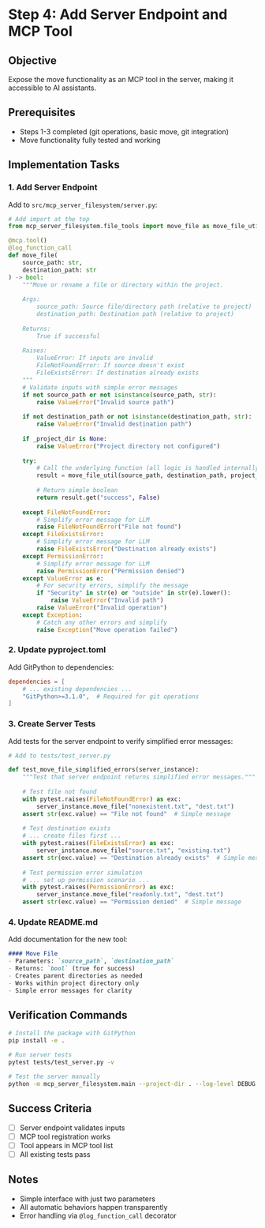 # Step 4: Add Server Endpoint and MCP Tool

## Objective
Expose the move functionality as an MCP tool in the server, making it accessible to AI assistants.

## Prerequisites
- Steps 1-3 completed (git operations, basic move, git integration)
- Move functionality fully tested and working

## Implementation Tasks

### 1. Add Server Endpoint
Add to `src/mcp_server_filesystem/server.py`:

```python
# Add import at the top
from mcp_server_filesystem.file_tools import move_file as move_file_util

@mcp.tool()
@log_function_call  
def move_file(
    source_path: str,
    destination_path: str
) -> bool:
    """Move or rename a file or directory within the project.
    
    Args:
        source_path: Source file/directory path (relative to project)
        destination_path: Destination path (relative to project)
        
    Returns:
        True if successful
        
    Raises:
        ValueError: If inputs are invalid
        FileNotFoundError: If source doesn't exist
        FileExistsError: If destination already exists
    """
    # Validate inputs with simple error messages
    if not source_path or not isinstance(source_path, str):
        raise ValueError("Invalid source path")
    
    if not destination_path or not isinstance(destination_path, str):
        raise ValueError("Invalid destination path")
    
    if _project_dir is None:
        raise ValueError("Project directory not configured")
    
    try:
        # Call the underlying function (all logic is handled internally)
        result = move_file_util(source_path, destination_path, project_dir=_project_dir)
        
        # Return simple boolean
        return result.get("success", False)
        
    except FileNotFoundError:
        # Simplify error message for LLM
        raise FileNotFoundError("File not found")
    except FileExistsError:
        # Simplify error message for LLM
        raise FileExistsError("Destination already exists")
    except PermissionError:
        # Simplify error message for LLM
        raise PermissionError("Permission denied")
    except ValueError as e:
        # For security errors, simplify the message
        if "Security" in str(e) or "outside" in str(e).lower():
            raise ValueError("Invalid path")
        raise ValueError("Invalid operation")
    except Exception:
        # Catch any other errors and simplify
        raise Exception("Move operation failed")
```

### 2. Update pyproject.toml
Add GitPython to dependencies:

```toml
dependencies = [
    # ... existing dependencies ...
    "GitPython>=3.1.0",  # Required for git operations
]
```

### 3. Create Server Tests
Add tests for the server endpoint to verify simplified error messages:

```python
# Add to tests/test_server.py

def test_move_file_simplified_errors(server_instance):
    """Test that server endpoint returns simplified error messages."""
    
    # Test file not found
    with pytest.raises(FileNotFoundError) as exc:
        server_instance.move_file("nonexistent.txt", "dest.txt")
    assert str(exc.value) == "File not found"  # Simple message
    
    # Test destination exists
    # ... create files first ...
    with pytest.raises(FileExistsError) as exc:
        server_instance.move_file("source.txt", "existing.txt")
    assert str(exc.value) == "Destination already exists"  # Simple message
    
    # Test permission error simulation
    # ... set up permission scenario ...
    with pytest.raises(PermissionError) as exc:
        server_instance.move_file("readonly.txt", "dest.txt")
    assert str(exc.value) == "Permission denied"  # Simple message
```

### 4. Update README.md
Add documentation for the new tool:

```markdown
#### Move File
- Parameters: `source_path`, `destination_path` 
- Returns: `bool` (true for success)
- Creates parent directories as needed
- Works within project directory only
- Simple error messages for clarity
```

## Verification Commands

```bash
# Install the package with GitPython
pip install -e .

# Run server tests
pytest tests/test_server.py -v

# Test the server manually
python -m mcp_server_filesystem.main --project-dir . --log-level DEBUG
```

## Success Criteria
- [ ] Server endpoint validates inputs
- [ ] MCP tool registration works
- [ ] Tool appears in MCP tool list
- [ ] All existing tests pass

## Notes
- Simple interface with just two parameters
- All automatic behaviors happen transparently
- Error handling via `@log_function_call` decorator
